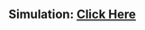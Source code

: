 ## Simulation: [Click Here](https://drive.google.com/drive/u/0/folders/15xRz3WgqI6rBXeoNAOYSIWgtKfot16XC)
